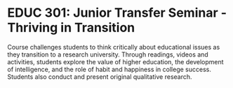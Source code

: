# EDUC 301: Junior Transfer Seminar - Thriving in Transition

Course challenges students to think critically about educational issues as they transition to a research university. Through readings, videos and activities, students explore the value of higher education, the development of intelligence, and the role of habit and happiness in college success. Students also conduct and present original qualitative research.